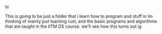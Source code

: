 hi

This is going to be just a folder that i learn how to program and stuff in
Im thinking of mainly just learning rust, and the basic programs and algorithms that are taught in the IITM DS course.
we'll see how this turns out ig
